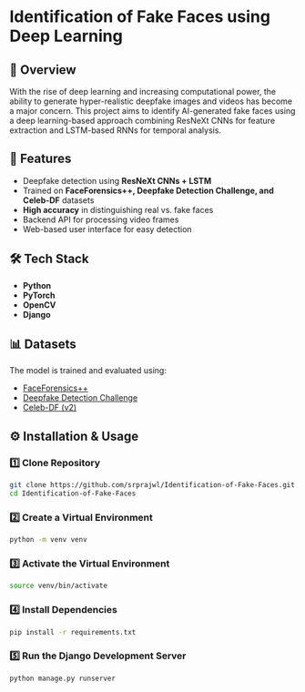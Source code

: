 # Identification of Fake Faces using Deep Learning  

## 📌 Overview  
With the rise of deep learning and increasing computational power, the ability to generate hyper-realistic deepfake images and videos has become a major concern. This project aims to identify AI-generated fake faces using a deep learning-based approach combining ResNeXt CNNs for feature extraction and LSTM-based RNNs for temporal analysis.  

## 🚀 Features  
- Deepfake detection using **ResNeXt CNNs + LSTM**  
- Trained on **FaceForensics++, Deepfake Detection Challenge, and Celeb-DF** datasets  
- **High accuracy** in distinguishing real vs. fake faces  
- Backend API for processing video frames  
- Web-based user interface for easy detection  

## 🛠️ Tech Stack  
- **Python**  
- **PyTorch**  
- **OpenCV**  
- **Django** 

## 📊 Datasets
The model is trained and evaluated using:
- [FaceForensics++](https://github.com/ondyari/FaceForensics)  
- [Deepfake Detection Challenge](https://www.kaggle.com/c/deepfake-detection-challenge)  
- [Celeb-DF (v2)](https://www.kaggle.com/datasets/reubensuju/celeb-df-v2)  

## ⚙️ Installation & Usage  

### 1️⃣ Clone Repository   
```bash
git clone https://github.com/srprajwl/Identification-of-Fake-Faces.git  
cd Identification-of-Fake-Faces
```
### 2️⃣ Create a Virtual Environment
```bash
python -m venv venv
```
### 3️⃣ Activate the Virtual Environment
```bash
source venv/bin/activate
```
### 4️⃣ Install Dependencies
```bash
pip install -r requirements.txt
```
### 5️⃣ Run the Django Development Server
```bash
python manage.py runserver
```


